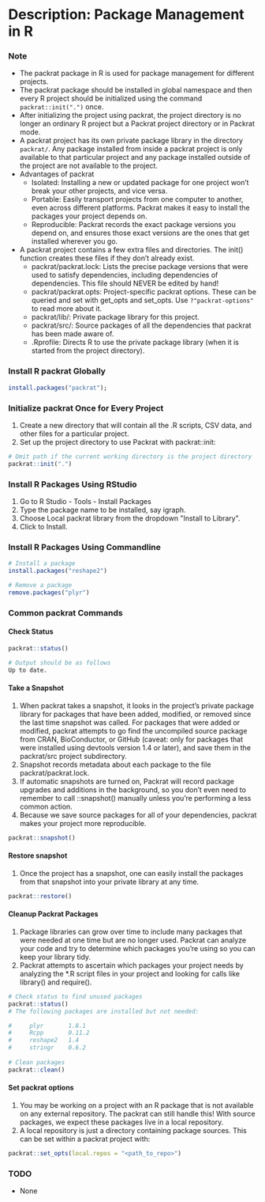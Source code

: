 # Description: Package Management in R

### Note
- The packrat package in R is used for package management for different projects.
- The packrat package should be installed in global namespace and then every R project should be initialized using the 
  command `packrat::init(".")` once.
- After initializing the project using packrat, the project directory is no longer an ordinary R project but a Packrat 
  project directory or in Packrat mode.
- A packrat project has its own private package library in the directory `packrat/`. Any package installed from inside 
  a packrat project is only available to that particular project and any package installed outside of the project are 
  not available to the project.
- Advantages of packrat
    - Isolated: Installing a new or updated package for one project won’t break your other projects, and vice versa. 
    - Portable: Easily transport projects from one computer to another, even across different platforms. Packrat makes 
      it easy to install the packages your project depends on.
    - Reproducible: Packrat records the exact package versions you depend on, and ensures those exact versions are the 
      ones that get installed wherever you go.
- A packrat project contains a few extra files and directories. The init() function creates these files if they don’t 
  already exist.
    - packrat/packrat.lock: Lists the precise package versions that were used to satisfy dependencies, including 
      dependencies of dependencies. This file should NEVER be edited by hand!
    - packrat/packrat.opts: Project-specific packrat options. These can be queried and set with get_opts and set_opts. 
      Use `?"packrat-options"` to read more about it.
    - packrat/lib/: Private package library for this project.
    - packrat/src/: Source packages of all the dependencies that packrat has been made aware of.
    - .Rprofile: Directs R to use the private package library (when it is started from the project directory).

### Install R packrat Globally
```R
install.packages("packrat");
```

### Initialize packrat Once for Every Project
1. Create a new directory that will contain all the .R scripts, CSV data, and other files for a particular project.
2. Set up the project directory to use Packrat with packrat::init:

```R
# Omit path if the current working directory is the project directory
packrat::init(".")
```

### Install R Packages Using RStudio
1. Go to R Studio - Tools - Install Packages
2. Type the package name to be installed, say igraph.
3. Choose Local packrat library from the dropdown "Install to Library".
4. Click to Install.

### Install R Packages Using Commandline
```R
# Install a package
install.packages("reshape2")

# Remove a package
remove.packages("plyr")
```

### Common packrat Commands

#### Check Status

```R
packrat::status()

# Output should be as follows 
Up to date.
```

#### Take a Snapshot
1. When packrat takes a snapshot, it looks in the project’s private package library for packages that have been added,
   modified, or removed since the last time snapshot was called. For packages that were added or modified, packrat 
   attempts to go find the uncompiled source package from CRAN, BioConductor, or GitHub (caveat: only for packages 
   that were installed using devtools version 1.4 or later), and save them in the packrat/src project subdirectory. 
2. Snapshot records metadata about each package to the file packrat/packrat.lock.
3. If automatic snapshots are turned on, Packrat will record package upgrades and additions in the background, so you 
   don’t even need to remember to call ::snapshot() manually unless you’re performing a less common action.
4. Because we save source packages for all of your dependencies, packrat makes your project more reproducible.

```R
packrat::snapshot()
```

#### Restore snapshot
1. Once the project has a snapshot, one can easily install the packages from that snapshot into your private library 
   at any time.

```R
packrat::restore()
```

#### Cleanup Packrat Packages
1. Package libraries can grow over time to include many packages that were needed at one time but are no longer used. 
   Packrat can analyze your code and try to determine which packages you’re using so you can keep your library tidy.
2. Packrat attempts to ascertain which packages your project needs by analyzing the *.R script files in your project and 
   looking for calls like library() and require().

```R
# Check status to find unused packages
packrat::status()
# The following packages are installed but not needed:

#     plyr       1.8.1 
#     Rcpp       0.11.2
#     reshape2   1.4   
#     stringr    0.6.2 
  
# Clean packages  
packrat::clean() 
```

#### Set packrat options
1. You may be working on a project with an R package that is not available on any external repository. The  packrat can 
   still handle this! With source packages, we expect these packages live in a local repository.
2. A local repository is just a directory containing package sources. This can be set within a packrat project with:

```R
packrat::set_opts(local.repos = "<path_to_repo>")
```

### TODO
* None
